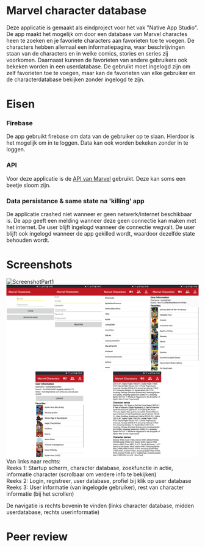 # Marvel character database

Deze applicatie is gemaakt als eindproject voor het vak "Native App Studio". De app maakt het mogelijk om door een database van Marvel charactes heen te zoeken en je favoriete characters aan favorieten toe te voegen. De characters hebben allemaal een informatiepagina, waar beschrijvingen staan van de characters en in welke comics, stories en series zij voorkomen. Daarnaast kunnen de favorieten van andere gebruikers ook bekeken worden in een userdatabase.
De gebruikt moet ingelogd zijn om zelf favorieten toe te voegen, maar kan de favorieten van elke gebruiker en de characterdatabase bekijken zonder ingelogd te zijn.

# Eisen
### Firebase
De app gebruikt firebase om data van de gebruiker op te slaan. Hierdoor is het mogelijk om in te loggen. Data kan ook worden bekeken zonder in te loggen.
### API
Voor deze applicatie is de [API van Marvel](https://developer.marvel.com/) gebruikt. Deze kan soms een beetje sloom zijn.
### Data persistance & same state na 'killing' app
De applicatie crashed niet wanneer er geen netwerk/internet beschikbaar is. De app geeft een melding wanneer deze geen connectie kan maken met het internet. De user blijft ingelogd wanneer de connectie wegvalt. De user blijft ook ingelogd wanneer de app gekilled wordt, waardoor dezelfde state behouden wordt.

# Screenshots
![ScreenshotPart1](/doc/ScreensPart1.png)
![ScreenshotPart2](/doc/ScreensPart2.png)
![ScreenshotPart2](/doc/ScreensPart3.png)
Van links naar rechts:  
Reeks 1: Startup scherm, character database, zoekfunctie in actie, informatie character (scrolbaar om verdere info te bekijken)  
Reeks 2: Login, registreer, user database, profiel bij klik op user database  
Reeks 3: User informatie (van ingelogde gebruiker), rest van character informatie (bij het scrollen)  

De navigatie is rechts bovenin te vinden (links character database, midden userdatabase, rechts userinformatie)

# Peer review




